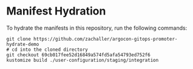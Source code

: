 # Manifest Hydration

To hydrate the manifests in this repository, run the following commands:

```shell
git clone https://github.com/zachaller/argocon-gitops-promoter-hydrate-demo
# cd into the cloned directory
git checkout 69cb017fee52d16849a574fd5afa54793ed752f6
kustomize build ./user-configuration/staging/integration
```
